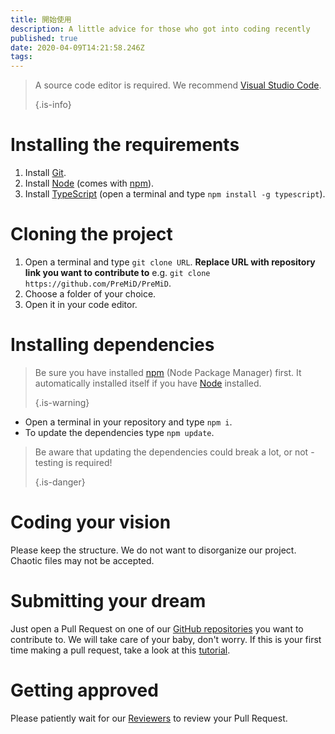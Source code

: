 ```yaml
---
title: 開始使用
description: A little advice for those who got into coding recently
published: true
date: 2020-04-09T14:21:58.246Z
tags:
---
```


> A source code editor is required. We recommend [Visual Studio Code](https://code.visualstudio.com/). 
> 
> {.is-info}

# Installing the requirements
1. Install [Git](https://git-scm.com/).
2. Install [Node](https://nodejs.org/en/) (comes with [npm](https://www.npmjs.com/)).
3. Install [TypeScript](https://www.typescriptlang.org/index.html#download-links) (open a terminal and type `npm install -g typescript`).

# Cloning the project
1. Open a terminal and type `git clone URL`. **Replace URL with repository link you want to contribute to** e.g. `git clone https://github.com/PreMiD/PreMiD`.
2. Choose a folder of your choice.
3. Open it in your code editor.

# Installing dependencies
> Be sure you have installed [npm](https://www.npmjs.com/) (Node Package Manager) first. It automatically installed itself if you have [Node](https://nodejs.org/en/) installed. 
> 
> {.is-warning}

- Open a terminal in your repository and type `npm i`.
- To update the dependencies type `npm update`.

> Be aware that updating the dependencies could break a lot, or not - testing is required! 
> 
> {.is-danger}

# Coding your vision
Please keep the structure. We do not want to disorganize our project. Chaotic files may not be accepted.

# Submitting your dream
Just open a Pull Request on one of our [GitHub repositories](https://github.com/PreMiD/) you want to contribute to. We will take care of your baby, don't worry. If this is your first time making a pull request, take a look at this [tutorial](https://help.github.com/en/articles/creating-a-pull-request).

# Getting approved
Please patiently wait for our [Reviewers](https://docs.premid.app/en/dev/presence/guidelines#presence-reviewers) to review your Pull Request.
